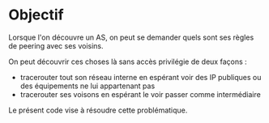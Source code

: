 # Objectif

Lorsque l'on découvre un AS, on peut se demander quels sont ses règles de peering avec ses voisins. 

On peut découvrir ces choses là sans accès privilégie de deux façons : 
 - tracerouter tout son réseau interne en espérant voir des IP publiques ou des équipements ne lui appartenant pas
 - tracerouter ses voisons en espérant le voir passer comme intermédiaire

Le présent code vise à résoudre cette problématique.

